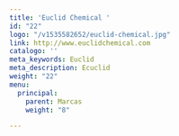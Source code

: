 ```yaml
---
title: 'Euclid Chemical '
id: "22"
logo: "/v1535582652/euclid-chemical.jpg"
link: http://www.euclidchemical.com
catalogo: ''
meta_keywords: Euclid
meta_description: Ecuclid
weight: "22"
menu:
  principal:
    parent: Marcas
    weight: "8"

---
```


